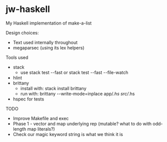 # jw-haskell

My Haskell implementation of make-a-list

Design choices:

* Text used internally throughout
* megaparsec (using its lex helpers)


Tools used

* stack
  + use stack test --fast or stack test --fast --file-watch
* hlint
* brittany
  + install with: stack install brittany
  + run with: brittany --write-mode=inplace app/*.hs src/*.hs
* hspec for tests

TODO

* Improve Makefile and exec
* Phase 1 - vector and map underlying rep (mutable? what to do with odd-length map literals?)
* Check our magic keyword string is what we think it is
